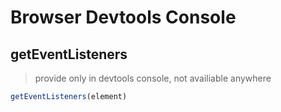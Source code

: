 # Browser Devtools Console

## getEventListeners

> provide only in devtools console, not availiable anywhere

```js
getEventListeners(element)
```
